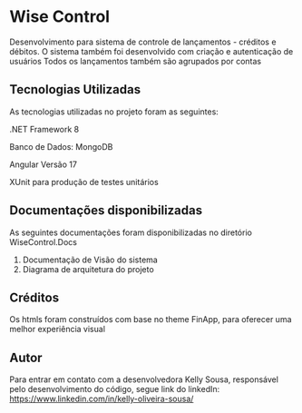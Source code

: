 # Wise Control
Desenvolvimento para sistema de controle de lançamentos - créditos e débitos. 
O sistema também foi desenvolvido com criação e autenticação de usuários 
Todos os lançamentos também são agrupados por contas

## Tecnologias Utilizadas
As tecnologias utilizadas no projeto foram as seguintes:

.NET Framework 8

Banco de Dados: MongoDB

Angular Versão 17

XUnit para produção de testes unitários

## Documentações disponibilizadas
As seguintes documentações foram disponibilizadas no diretório WiseControl.Docs

1) Documentação de Visão do sistema
2) Diagrama de arquitetura do projeto

## Créditos
Os htmls foram construídos com base no theme FinApp, para oferecer uma melhor experiência visual

## Autor
Para entrar em contato com a desenvolvedora Kelly Sousa, responsável pelo desenvolvimento do código, segue link do linkedIn: https://www.linkedin.com/in/kelly-oliveira-sousa/

